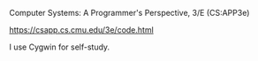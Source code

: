 Computer Systems: A Programmer's Perspective, 3/E (CS:APP3e)

https://csapp.cs.cmu.edu/3e/code.html

I use Cygwin for self-study.

